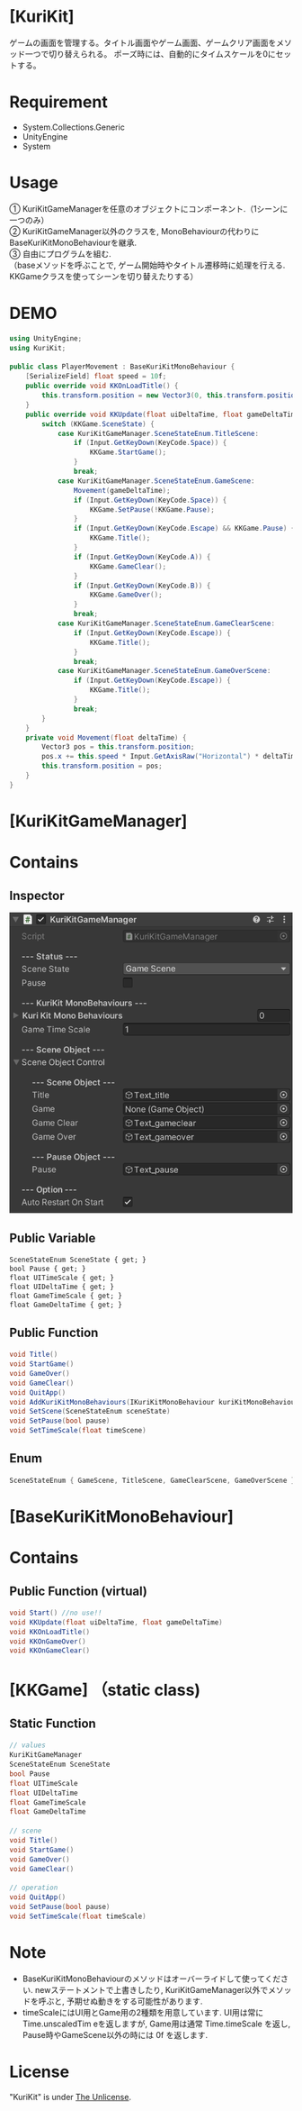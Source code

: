 # [KuriKit]

ゲームの画面を管理する。タイトル画面やゲーム画面、ゲームクリア画面をメソッド一つで切り替えられる。
ポーズ時には、自動的にタイムスケールを0にセットする。

# Requirement
* System.Collections.Generic
* UnityEngine
* System

# Usage
① KuriKitGameManagerを任意のオブジェクトにコンポーネント.（1シーンに一つのみ）\
② KuriKitGameManager以外のクラスを, MonoBehaviourの代わりにBaseKuriKitMonoBehaviourを継承.\
③ 自由にプログラムを組む.\
（baseメソッドを呼ぶことで, ゲーム開始時やタイトル遷移時に処理を行える. KKGameクラスを使ってシーンを切り替えたりする）

# DEMO
```cs
using UnityEngine;
using KuriKit;

public class PlayerMovement : BaseKuriKitMonoBehaviour {
    [SerializeField] float speed = 10f;
    public override void KKOnLoadTitle() {
        this.transform.position = new Vector3(0, this.transform.position.y, 0);
    }
    public override void KKUpdate(float uiDeltaTime, float gameDeltaTime) {
        switch (KKGame.SceneState) {
            case KuriKitGameManager.SceneStateEnum.TitleScene:
                if (Input.GetKeyDown(KeyCode.Space)) {
                    KKGame.StartGame();
                }
                break;
            case KuriKitGameManager.SceneStateEnum.GameScene:
                Movement(gameDeltaTime);
                if (Input.GetKeyDown(KeyCode.Space)) {
                    KKGame.SetPause(!KKGame.Pause);
                }
                if (Input.GetKeyDown(KeyCode.Escape) && KKGame.Pause) {
                    KKGame.Title();
                }
                if (Input.GetKeyDown(KeyCode.A)) {
                    KKGame.GameClear();
                }
                if (Input.GetKeyDown(KeyCode.B)) {
                    KKGame.GameOver();
                }
                break;
            case KuriKitGameManager.SceneStateEnum.GameClearScene:
                if (Input.GetKeyDown(KeyCode.Escape)) {
                    KKGame.Title();
                }
                break;
            case KuriKitGameManager.SceneStateEnum.GameOverScene:
                if (Input.GetKeyDown(KeyCode.Escape)) {
                    KKGame.Title();
                }
                break;
        }
    }
    private void Movement(float deltaTime) {
        Vector3 pos = this.transform.position;
        pos.x += this.speed * Input.GetAxisRaw("Horizontal") * deltaTime;
        this.transform.position = pos;
    }
}
```

# [KuriKitGameManager]

# Contains

## Inspector
![img](/Img/inspector.png/)

## Public Variable
```
SceneStateEnum SceneState { get; }
bool Pause { get; }
float UITimeScale { get; }
float UIDeltaTime { get; }
float GameTimeScale { get; }
float GameDeltaTime { get; }
```
## Public Function
```cs
void Title()
void StartGame()
void GameOver()
void GameClear()
void QuitApp()
void AddKuriKitMonoBehaviours(IKuriKitMonoBehaviour kuriKitMonoBehaviour)
void SetScene(SceneStateEnum sceneState)
void SetPause(bool pause)
void SetTimeScale(float timeScene)
```

## Enum
```cs
SceneStateEnum { GameScene, TitleScene, GameClearScene, GameOverScene }
```

# [BaseKuriKitMonoBehaviour]

# Contains

## Public Function (virtual)
```cs
void Start() //no use!!
void KKUpdate(float uiDeltaTime, float gameDeltaTime)
void KKOnLoadTitle()
void KKOnGameOver()
void KKOnGameClear()
```

# [KKGame] （static class)

## Static Function
```cs
// values
KuriKitGameManager
SceneStateEnum SceneState
bool Pause
float UITimeScale
float UIDeltaTime
float GameTimeScale
float GameDeltaTime

// scene
void Title()
void StartGame()
void GameOver()
void GameClear()

// operation
void QuitApp()
void SetPause(bool pause)
void SetTimeScale(float timeScale)
```

# Note

* BaseKuriKitMonoBehaviourのメソッドはオーバーライドして使ってください. newステートメントで上書きしたり, KuriKitGameManager以外でメソッドを呼ぶと, 予期せぬ動きをする可能性があります.
* timeScaleにはUI用とGame用の2種類を用意しています. UI用は常に Time.unscaledTim eを返しますが, Game用は通常 Time.timeScale を返し, Pause時やGameScene以外の時には 0f を返します.


# License

"KuriKit" is under [The Unlicense](https://ja.wikipedia.org/wiki/Unlicense).
